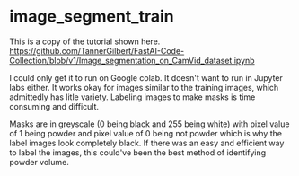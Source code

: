 # image_segment_train
This is a copy of the tutorial shown here. https://github.com/TannerGilbert/FastAI-Code-Collection/blob/v1/Image_segmentation_on_CamVid_dataset.ipynb <br />

I could only get it to run on Google colab. It doesn't want to run in Jupyter labs either. It works okay for images similar to the training images, 
which admittedly has litle variety. Labeling images to make masks is time consuming and difficult. <br />

Masks are in greyscale (0 being black and 255 being white) with pixel value of 1 being powder and pixel value of 0 being not powder which is why the label images look completely black.
If there was an easy and efficient way to label the images, this could've been the best method of identifying powder volume.
